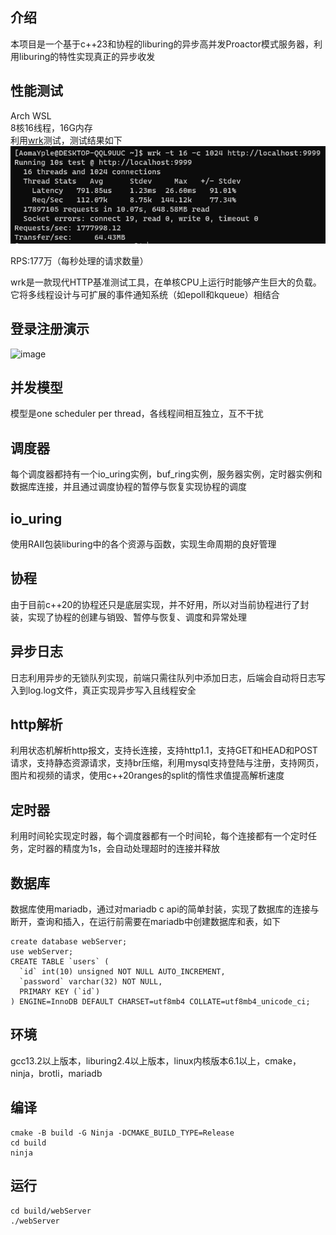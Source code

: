 ## 介绍

本项目是一个基于c++23和协程的liburing的异步高并发Proactor模式服务器，利用liburing的特性实现真正的异步收发

## 性能测试

Arch WSL  
8核16线程，16G内存  
利用[wrk](https://github.com/wg/wrk)测试，测试结果如下  
![image](test/test.png)

RPS:177万（每秒处理的请求数量）

wrk是一款现代HTTP基准测试工具，在单核CPU上运行时能够产生巨大的负载。它将多线程设计与可扩展的事件通知系统（如epoll和kqueue）相结合

## 登录注册演示

![image](test/test.gif)

## 并发模型

模型是one scheduler per thread，各线程间相互独立，互不干扰

## 调度器

每个调度器都持有一个io_uring实例，buf_ring实例，服务器实例，定时器实例和数据库连接，并且通过调度协程的暂停与恢复实现协程的调度

## io_uring

使用RAII包装liburing中的各个资源与函数，实现生命周期的良好管理

## 协程

由于目前c++20的协程还只是底层实现，并不好用，所以对当前协程进行了封装，实现了协程的创建与销毁、暂停与恢复、调度和异常处理

## 异步日志

日志利用异步的无锁队列实现，前端只需往队列中添加日志，后端会自动将日志写入到log.log文件，真正实现异步写入且线程安全

## http解析

利用状态机解析http报文，支持长连接，支持http1.1，支持GET和HEAD和POST请求，支持静态资源请求，支持br压缩，利用mysql支持登陆与注册，支持网页，图片和视频的请求，使用c++20ranges的split的惰性求值提高解析速度

## 定时器

利用时间轮实现定时器，每个调度器都有一个时间轮，每个连接都有一个定时任务，定时器的精度为1s，会自动处理超时的连接并释放

## 数据库

数据库使用mariadb，通过对mariadb c api的简单封装，实现了数据库的连接与断开，查询和插入，在运行前需要在mariadb中创建数据库和表，如下

```shell
create database webServer;
use webServer;
CREATE TABLE `users` (
  `id` int(10) unsigned NOT NULL AUTO_INCREMENT,
  `password` varchar(32) NOT NULL,
  PRIMARY KEY (`id`)
) ENGINE=InnoDB DEFAULT CHARSET=utf8mb4 COLLATE=utf8mb4_unicode_ci;
```

## 环境

gcc13.2以上版本，liburing2.4以上版本，linux内核版本6.1以上，cmake，ninja，brotli，mariadb

## 编译

```shell 
cmake -B build -G Ninja -DCMAKE_BUILD_TYPE=Release
cd build
ninja
```

## 运行

```shell
cd build/webServer
./webServer
```

